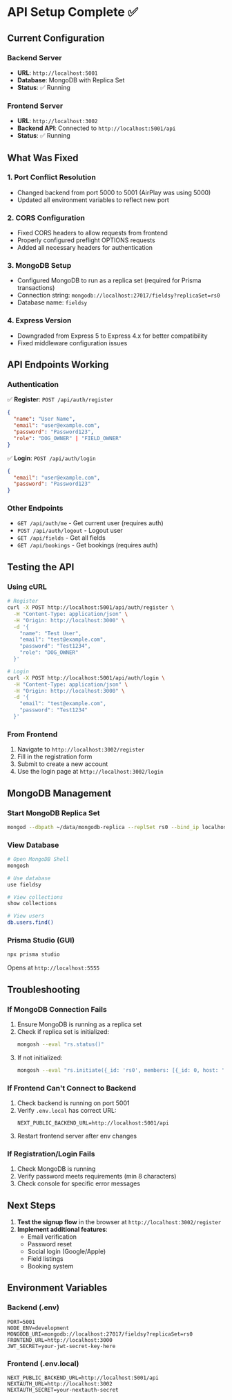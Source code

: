 # API Setup Complete ✅

## Current Configuration

### Backend Server
- **URL**: `http://localhost:5001`
- **Database**: MongoDB with Replica Set
- **Status**: ✅ Running

### Frontend Server
- **URL**: `http://localhost:3002`
- **Backend API**: Connected to `http://localhost:5001/api`
- **Status**: ✅ Running

## What Was Fixed

### 1. **Port Conflict Resolution**
- Changed backend from port 5000 to 5001 (AirPlay was using 5000)
- Updated all environment variables to reflect new port

### 2. **CORS Configuration**
- Fixed CORS headers to allow requests from frontend
- Properly configured preflight OPTIONS requests
- Added all necessary headers for authentication

### 3. **MongoDB Setup**
- Configured MongoDB to run as a replica set (required for Prisma transactions)
- Connection string: `mongodb://localhost:27017/fieldsy?replicaSet=rs0`
- Database name: `fieldsy`

### 4. **Express Version**
- Downgraded from Express 5 to Express 4.x for better compatibility
- Fixed middleware configuration issues

## API Endpoints Working

### Authentication
✅ **Register**: `POST /api/auth/register`
```json
{
  "name": "User Name",
  "email": "user@example.com",
  "password": "Password123",
  "role": "DOG_OWNER" | "FIELD_OWNER"
}
```

✅ **Login**: `POST /api/auth/login`
```json
{
  "email": "user@example.com",
  "password": "Password123"
}
```

### Other Endpoints
- `GET /api/auth/me` - Get current user (requires auth)
- `POST /api/auth/logout` - Logout user
- `GET /api/fields` - Get all fields
- `GET /api/bookings` - Get bookings (requires auth)

## Testing the API

### Using cURL
```bash
# Register
curl -X POST http://localhost:5001/api/auth/register \
  -H "Content-Type: application/json" \
  -H "Origin: http://localhost:3000" \
  -d '{
    "name": "Test User",
    "email": "test@example.com",
    "password": "Test1234",
    "role": "DOG_OWNER"
  }'

# Login
curl -X POST http://localhost:5001/api/auth/login \
  -H "Content-Type: application/json" \
  -H "Origin: http://localhost:3000" \
  -d '{
    "email": "test@example.com",
    "password": "Test1234"
  }'
```

### From Frontend
1. Navigate to `http://localhost:3002/register`
2. Fill in the registration form
3. Submit to create a new account
4. Use the login page at `http://localhost:3002/login`

## MongoDB Management

### Start MongoDB Replica Set
```bash
mongod --dbpath ~/data/mongodb-replica --replSet rs0 --bind_ip localhost --port 27017
```

### View Database
```bash
# Open MongoDB Shell
mongosh

# Use database
use fieldsy

# View collections
show collections

# View users
db.users.find()
```

### Prisma Studio (GUI)
```bash
npx prisma studio
```
Opens at `http://localhost:5555`

## Troubleshooting

### If MongoDB Connection Fails
1. Ensure MongoDB is running as a replica set
2. Check if replica set is initialized:
   ```bash
   mongosh --eval "rs.status()"
   ```
3. If not initialized:
   ```bash
   mongosh --eval "rs.initiate({_id: 'rs0', members: [{_id: 0, host: 'localhost:27017'}]})"
   ```

### If Frontend Can't Connect to Backend
1. Check backend is running on port 5001
2. Verify `.env.local` has correct URL:
   ```
   NEXT_PUBLIC_BACKEND_URL=http://localhost:5001/api
   ```
3. Restart frontend server after env changes

### If Registration/Login Fails
1. Check MongoDB is running
2. Verify password meets requirements (min 8 characters)
3. Check console for specific error messages

## Next Steps

1. **Test the signup flow** in the browser at `http://localhost:3002/register`
2. **Implement additional features**:
   - Email verification
   - Password reset
   - Social login (Google/Apple)
   - Field listings
   - Booking system

## Environment Variables

### Backend (.env)
```env
PORT=5001
NODE_ENV=development
MONGODB_URI=mongodb://localhost:27017/fieldsy?replicaSet=rs0
FRONTEND_URL=http://localhost:3000
JWT_SECRET=your-jwt-secret-key-here
```

### Frontend (.env.local)
```env
NEXT_PUBLIC_BACKEND_URL=http://localhost:5001/api
NEXTAUTH_URL=http://localhost:3002
NEXTAUTH_SECRET=your-nextauth-secret
```